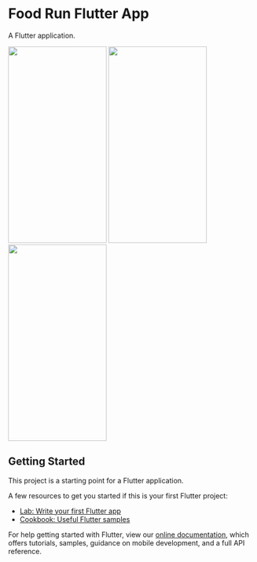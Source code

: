 # Food Run Flutter App

A Flutter application.

<img src="https://user-images.githubusercontent.com/71315238/103170974-74e99680-486e-11eb-9a14-10a23e99966d.jpg" width="200" height="400" />    <img src="https://user-images.githubusercontent.com/71315238/103170987-8632a300-486e-11eb-834f-04d8a290d604.jpg" width="200" height="400" />   <img src="https://user-images.githubusercontent.com/71315238/103170896-ea089c00-486d-11eb-93f8-aee5b806e8a7.jpg" width="200" height="400" /> 

## Getting Started

This project is a starting point for a Flutter application.

A few resources to get you started if this is your first Flutter project:

- [Lab: Write your first Flutter app](https://flutter.dev/docs/get-started/codelab)
- [Cookbook: Useful Flutter samples](https://flutter.dev/docs/cookbook)

For help getting started with Flutter, view our
[online documentation](https://flutter.dev/docs), which offers tutorials,
samples, guidance on mobile development, and a full API reference.
